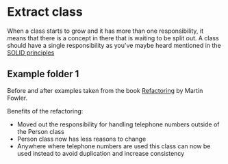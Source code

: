 # Extract class

When a class starts to grow and it has more than one responsibility, it means that there is a concept in there that is waiting to be split out. A class should have a single responsibility as you've maybe heard mentioned in the [SOLID principles](https://www.youtube.com/watch?v=v-2yFMzxqwU)

## **Example folder 1**

Before and after examples taken from the book [Refactoring](https://refactoring.com/catalog/extractClass.html) by Martin Fowler.

Benefits of the refactoring:
- Moved out the responsibility for handling telephone numbers outside of the Person class
- Person class now has less reasons to change
- Anywhere where telephone numbers are used this class can now be used instead to avoid duplication and increase consistency
